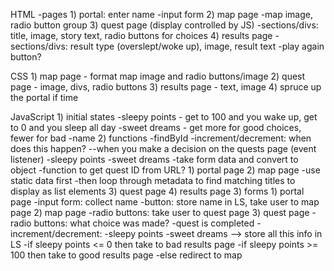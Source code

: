 HTML
    -pages
        1) portal: enter name
            -input form
        2) map page
            -map image, radio button group
        3) quest page (display controlled by JS)
            -sections/divs: title, image, story text, radio buttons for choices
        4) results page
            -sections/divs: result type (overslept/woke up), image, result text
            -play again button?

CSS
    1) map page - format map image and radio buttons/image
    2) quest page - image, divs, radio buttons
    3) results page - text, image
    4) spruce up the portal if time

JavaScript
    1) initial states
        -sleepy points - get to 100 and you wake up, get to 0 and you sleep all day
        -sweet dreams - get more for good choices, fewer for bad
        -name
    2) functions
        -findById
        -increment/decrement:
            when does this happen? --when you make a decision on the quests page (event listener)
            -sleepy points
            -sweet dreams
        -take form data and convert to object
        -function to get quest ID from URL?
        1) portal page
        2) map page
            -use static data first 
            -then loop through metadata to find matching titles to display as list elements
        3) quest page
        4) results page
    3) forms
        1) portal page
            -input form: collect name
            -button: store name in LS, take user to map page
        2) map page
            -radio buttons: take user to quest page
        3) quest page
            -radio buttons: what choice was made?
                -quest is completed 
                -increment/decrement:
                    -sleepy points
                    -sweet dreams
                --> store all this info in LS
                -if sleepy points <= 0 then take to bad results page
                -if sleepy points >= 100 then take to good results page
                -else redirect to map